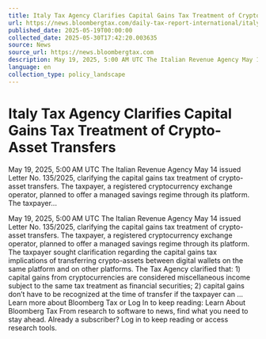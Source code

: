 ```yaml
---
title: Italy Tax Agency Clarifies Capital Gains Tax Treatment of Crypto-Asset Transfers
url: https://news.bloombergtax.com/daily-tax-report-international/italy-tax-agency-clarifies-capital-gains-tax-treatment-of-crypto-asset-transfers?utm_source=rss&utm_medium=DINW&utm_campaign=00000196-d628-dc30-af9e-fefbf5990001
published_date: 2025-05-19T00:00:00
collected_date: 2025-05-30T17:42:20.003635
source: News
source_url: https://news.bloombergtax.com
description: May 19, 2025, 5:00 AM UTC The Italian Revenue Agency May 14 issued Letter No. 135/2025, clarifying the capital gains tax treatment of crypto-asset transfers. The taxpayer, a registered cryptocurrency exchange operator, planned to offer a managed savings regime through its platform. The taxpayer...
language: en
collection_type: policy_landscape
---
```


# Italy Tax Agency Clarifies Capital Gains Tax Treatment of Crypto-Asset Transfers

May 19, 2025, 5:00 AM UTC The Italian Revenue Agency May 14 issued Letter No. 135/2025, clarifying the capital gains tax treatment of crypto-asset transfers. The taxpayer, a registered cryptocurrency exchange operator, planned to offer a managed savings regime through its platform. The taxpayer...

May 19, 2025, 5:00 AM UTC The Italian Revenue Agency May 14 issued Letter No. 135/2025, clarifying the capital gains tax treatment of crypto-asset transfers. The taxpayer, a registered cryptocurrency exchange operator, planned to offer a managed savings regime through its platform. The taxpayer sought clarification regarding the capital gains tax implications of transferring crypto-assets between digital wallets on the same platform and on other platforms. The Tax Agency clarified that: 1) capital gains from cryptocurrencies are considered miscellaneous income subject to the same tax treatment as financial securities; 2) capital gains don’t have to be recognized at the time of transfer if the taxpayer can ... Learn more about Bloomberg Tax or Log In to keep reading: Learn About Bloomberg Tax From research to software to news, find what you need to stay ahead. Already a subscriber? Log in to keep reading or access research tools.